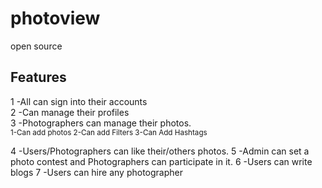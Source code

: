 # photoview
open source

## Features

1 -All can sign into their accounts                                                                    
2 -Can manage their profiles                                                                           
3 -Photographers can manage their photos.                                                              
<sub>
1-Can add photos
2-Can add Filters
3-Can Add Hashtags
</sub>

4 -Users/Photographers can like their/others 
photos.
5 -Admin can set a photo contest and Photographers can participate in 
it.
6 -Users can write 
blogs
7 -Users can hire any 
photographer